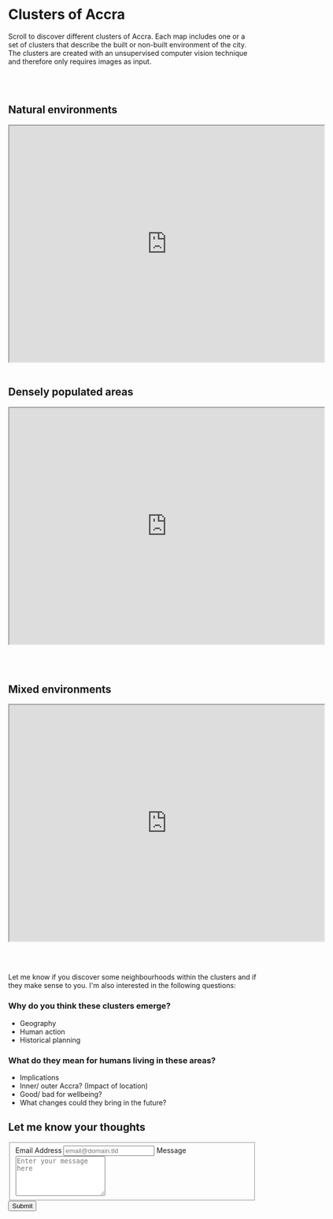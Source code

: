 # Clusters of Accra

Scroll to discover different clusters of Accra. Each map includes one or a set of clusters that describe the built or non-built environment of the city.
The clusters are created with an unsupervised computer vision technique and therefore only requires images as input.

<br/><br/>
## Natural environments

<iframe src="https://www.google.com/maps/d/u/0/embed?mid=1Pl2iYoClOaY8aevwqg3i1NolVlaXqFkY" width="640" height="480"></iframe>
<br/><br/>

## Densely populated areas

<iframe src="https://www.google.com/maps/d/u/0/embed?mid=1Sil1xH_RSBqN9GSPbgR3-yFW6rNJU2rR" width="640" height="480"></iframe>

<br/><br/>

## Mixed environments

<iframe src="https://www.google.com/maps/d/u/0/embed?mid=1F9ZGhvCr8qHo0VH8Z4pupH67jBvBkkbb" width="640" height="480"></iframe>

<br/><br/>


Let me know if you discover some neighbourhoods within the clusters and if they make sense to you.
I'm also interested in the following questions:

### Why do you think these clusters emerge?
* Geography
* Human action
* Historical planning


### What do they mean for humans living in these areas?
* Implications
* Inner/ outer Accra? (Impact of location)
* Good/ bad for wellbeing?
* What changes could they bring in the future?

## Let me know your thoughts
<form id="fs-frm" name="simple-contact-form" accept-charset="utf-8" action="https://formspree.io/f/mayvwevj" method="post">
  <fieldset id="fs-frm-inputs">
    <label for="email-address">Email Address</label>
    <input type="email" name="_replyto" id="email-address" placeholder="email@domain.tld" required="">
    <label for="message">Message</label>
    <textarea rows="5" name="message" id="message" placeholder="Enter your message here" required=""></textarea>
    <input type="hidden" name="_subject" id="email-subject" value="Contact Form Submission">
  </fieldset>
  <input type="submit" value="Submit">
</form>

